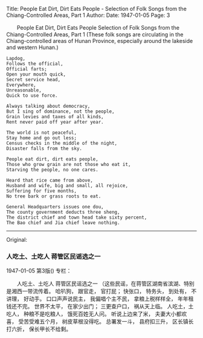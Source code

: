 Title: People Eat Dirt, Dirt Eats People - Selection of Folk Songs from the Chiang-Controlled Areas, Part 1
Author:
Date: 1947-01-05
Page: 3

　　People Eat Dirt, Dirt Eats People
    Selection of Folk Songs from the Chiang-Controlled Areas, Part 1
    (These folk songs are circulating in the Chiang-controlled areas of Hunan Province, especially around the lakeside and western Hunan.)

    Lapdog,
    Follows the official,
    Official farts;
    Open your mouth quick,
    Secret service head,
    Everywhere,
    Unreasonable,
    Quick to use force.

    Always talking about democracy,
    But I sing of dominance, not the people,
    Grain levies and taxes of all kinds,
    Rent never paid off year after year.

    The world is not peaceful,
    Stay home and go out less;
    Census checks in the middle of the night,
    Disaster falls from the sky.

    People eat dirt, dirt eats people,
    Those who grow grain are not those who eat it,
    Starving the people, no one cares.

    Heard that rice came from above,
    Husband and wife, big and small, all rejoice,
    Suffering for five months,
    No tree bark or grass roots to eat.

    General Headquarters issues one dou,
    The county government deducts three sheng,
    The district chief and town head take sixty percent,
    The Bao chief and Jia chief leave nothing.



<hr /> 

Original: 


### 人吃土、土吃人  蒋管区民谣选之一

1947-01-05
第3版()
专栏：

　　人吃土、土吃人
    蒋管区民谣选之一
    （这些民谣，在蒋管区湖南省滨湖、特别是湘西一带流传着。
    哈叭狗，
    跟官走，
    官打屁；
    快张口，
    特务头，
    到处有，
    不讲理，
    好动手。
    口口声声说民主，
    我偏唱个主不民，
    拿粮上税样样全，
    年年租钱还不完。
    世界不太平，
    在家少出门；
    三更查户口，
    祸从天上临。
    人吃土，土吃人，
    种粮不是吃粮人，
    饿死百姓无人问。
    听说上边来了米，
    夫妻大小都欢喜，
    受苦受难五个月，
    树皮草根没得吃。
    总署发一斗，
    县府扣三升，
    区长镇长打六折，
    保长甲长不给剩。
